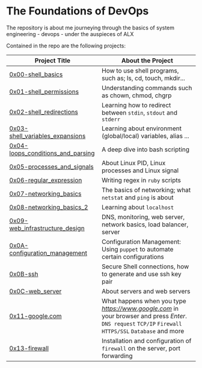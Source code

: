 # The Foundations of DevOps
The repository is about me journeying through the basics of system engineering - devops - under the auspieces of ALX

Contained in the repo are the following projects:

| Project Title | About the Project |
| -------- | -------- |
| [0x00-shell_basics](./0x00-shell_basics) | How to use shell programs, such as; ls, cd, touch, mkdir... |
| [0x01-shell_permissions](./0x01-shell_permissions) | Understanding commands such as chown, chmod, chgrp |
| [0x02-shell_redirections](./0x02-shell_redirections) | Learning how to redirect between `stdin`, `stdout` and `stderr` |
| [0x03-shell_variables_expansions](./0x03-shell_variables_expansions) | Learning about environment (global/local) variables, alias ... |
| [0x04-loops_conditions_and_parsing](./0x04-loops_conditions_and_parsing) | A deep dive into bash scripting |
| [0x05-processes_and_signals](./0x05-processes_and_signals) | About Linux PID, Linux processes and Linux signal |
| [0x06-regular_expression](./0x06-regular_expression) | Writing regex in `ruby` scripts |
| [0x07-networking_basics](./0x07-networking_basics) | The basics of networking; what `netstat` and `ping` is about |
| [0x08-networking_basics_2](./0x08-networking_basics_2) | Learning about `localhost` |
| [0x09-web_infrastructure_design](./0x09-web_infrastructure_design) | DNS, monitoring, web server, network basics, load balancer, server |
| [0x0A-configuration_management](./0x0A-configuration_management) | Configuration Management: Using `puppet` to automate certain configurations |
| [0x0B-ssh](./0x0B-ssh) | Secure Shell connections, how to generate and use ssh key pair |
| [0x0C-web_server](./0x0C-web_server) | About servers and web servers |
| [0x11-google.com](./0x11-what_happens_when_your_type_google_com_in_your_browser_and_press_enter) | What happens when you type *https://www.google.com* in your browser and press *Enter*. `DNS request` `TCP/IP` `Firewall` `HTTPS/SSL` `Database` and more |
| [0x13-firewall](./0x13-firewall) | Installation and configuration of `firewall` on the server, port forwarding |
